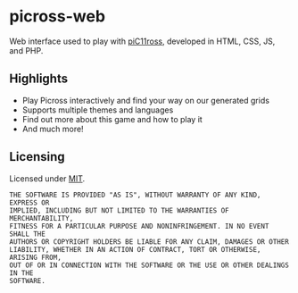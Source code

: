 # picross-web

Web interface used to play with [piC11ross](https://github.com/inspwastaken/piC11ross), developed in HTML, CSS, JS, and PHP.

## Highlights

 - Play Picross interactively and find your way on our generated grids
 - Supports multiple themes and languages
 - Find out more about this game and how to play it
 - And much more!

## Licensing

Licensed under [MIT](LICENSE).

```
THE SOFTWARE IS PROVIDED "AS IS", WITHOUT WARRANTY OF ANY KIND, EXPRESS OR
IMPLIED, INCLUDING BUT NOT LIMITED TO THE WARRANTIES OF MERCHANTABILITY,
FITNESS FOR A PARTICULAR PURPOSE AND NONINFRINGEMENT. IN NO EVENT SHALL THE
AUTHORS OR COPYRIGHT HOLDERS BE LIABLE FOR ANY CLAIM, DAMAGES OR OTHER
LIABILITY, WHETHER IN AN ACTION OF CONTRACT, TORT OR OTHERWISE, ARISING FROM,
OUT OF OR IN CONNECTION WITH THE SOFTWARE OR THE USE OR OTHER DEALINGS IN THE
SOFTWARE.
```